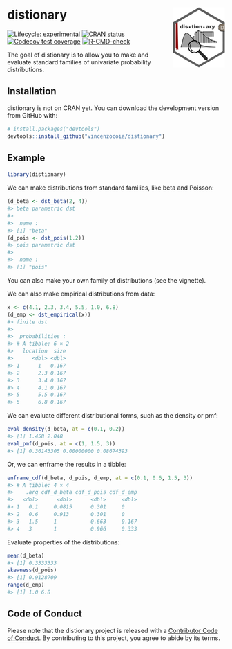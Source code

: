
<!-- README.md is generated from README.Rmd. Please edit that file -->

# distionary <img src='man/figures/logo.png' align="right" height="139" />

<!-- badges: start -->

[![Lifecycle:
experimental](https://img.shields.io/badge/lifecycle-experimental-orange.svg)](https://lifecycle.r-lib.org/articles/stages.html#experimental)
[![CRAN
status](https://www.r-pkg.org/badges/version/distionary)](https://CRAN.R-project.org/package=distionary)
[![Codecov test
coverage](https://codecov.io/gh/vincenzocoia/distionary/branch/main/graph/badge.svg)](https://codecov.io/gh/vincenzocoia/distionary?branch=main)
[![R-CMD-check](https://github.com/vincenzocoia/distionary/workflows/R-CMD-check/badge.svg)](https://github.com/vincenzocoia/distionary/actions)
<!-- badges: end -->

The goal of distionary is to allow you to make and evaluate standard
families of univariate probability distributions.

## Installation

distionary is not on CRAN yet. You can download the development version
from GitHub with:

``` r
# install.packages("devtools")
devtools::install_github("vincenzocoia/distionary")
```

## Example

``` r
library(distionary)
```

We can make distributions from standard families, like beta and Poisson:

``` r
(d_beta <- dst_beta(2, 4))
#> beta parametric dst
#> 
#>  name :
#> [1] "beta"
(d_pois <- dst_pois(1.2))
#> pois parametric dst
#> 
#>  name :
#> [1] "pois"
```

You can also make your own family of distributions (see the vignette).

We can also make empirical distributions from data:

``` r
x <- c(4.1, 2.3, 3.4, 5.5, 1.0, 6.8)
(d_emp <- dst_empirical(x))
#> finite dst
#> 
#>  probabilities :
#> # A tibble: 6 × 2
#>   location  size
#>      <dbl> <dbl>
#> 1      1   0.167
#> 2      2.3 0.167
#> 3      3.4 0.167
#> 4      4.1 0.167
#> 5      5.5 0.167
#> 6      6.8 0.167
```

We can evaluate different distributional forms, such as the density or
pmf:

``` r
eval_density(d_beta, at = c(0.1, 0.2))
#> [1] 1.458 2.048
eval_pmf(d_pois, at = c(1, 1.5, 3))
#> [1] 0.36143305 0.00000000 0.08674393
```

Or, we can enframe the results in a tibble:

``` r
enframe_cdf(d_beta, d_pois, d_emp, at = c(0.1, 0.6, 1.5, 3))
#> # A tibble: 4 × 4
#>    .arg cdf_d_beta cdf_d_pois cdf_d_emp
#>   <dbl>      <dbl>      <dbl>     <dbl>
#> 1   0.1     0.0815      0.301     0    
#> 2   0.6     0.913       0.301     0    
#> 3   1.5     1           0.663     0.167
#> 4   3       1           0.966     0.333
```

Evaluate properties of the distributions:

``` r
mean(d_beta)
#> [1] 0.3333333
skewness(d_pois)
#> [1] 0.9128709
range(d_emp)
#> [1] 1.0 6.8
```

## Code of Conduct

Please note that the distionary project is released with a [Contributor
Code of
Conduct](https://contributor-covenant.org/version/2/0/CODE_OF_CONDUCT.html).
By contributing to this project, you agree to abide by its terms.
